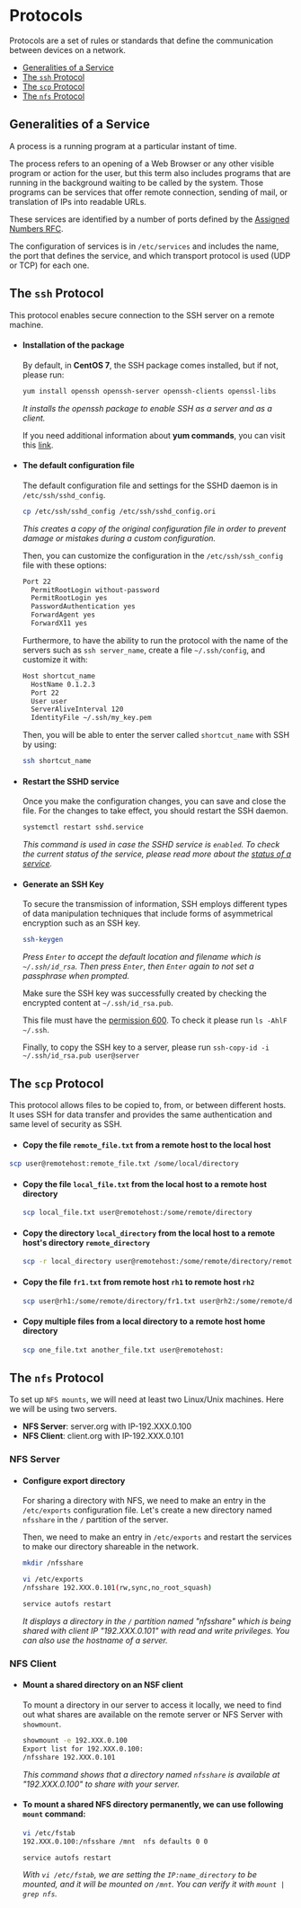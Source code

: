 # Protocols

Protocols are a set of rules or standards that define the communication between devices on a network.

<!-- TOC depthFrom:2 depthTo:2 withLinks:1 updateOnSave:1 orderedList:0 -->

- [Generalities of a Service](#generalities-of-a-service)
- [The `ssh` Protocol](#the-ssh-protocol)
- [The `scp` Protocol](#the-scp-protocol)
- [The `nfs` Protocol](#the-nfs-protocol)

<!-- /TOC -->

## Generalities of a Service

A process is a running program at a particular instant of time.

The process refers to an opening of a Web Browser or any other visible program or action for the user, but this term also includes programs that are running in the background waiting to be called by the system. Those programs can be services that offer remote connection, sending of mail, or translation of IPs into readable URLs.

These services are identified by a number of ports defined by the [Assigned Numbers RFC](https://www.iana.org/assignments/service-names-port-numbers/service-names-port-numbers.xhtml).

The configuration of services is in `/etc/services` and includes the name, the port that defines the service, and which transport protocol is used (UDP or TCP) for each one.

## The `ssh` Protocol

This protocol enables secure connection to the SSH server on a remote machine.

- #### Installation of the package

  By default, in **CentOS 7**, the SSH package comes installed, but if not, please run:

  ```bash
  yum install openssh openssh-server openssh-clients openssl-libs
  ```

  _It installs the openssh package to enable SSH as a server and as a client._

  If you need additional information about **yum commands**, you can visit this [link](https://www.centos.org/docs/5/html/5.1/Deployment_Guide/s1-yum-useful-commands.htm).

- #### The default configuration file

  The default configuration file and settings for the SSHD daemon is in `/etc/ssh/sshd_config`.

  ```bash
  cp /etc/ssh/sshd_config /etc/ssh/sshd_config.ori
  ```

  _This creates a copy of the original configuration file in order to prevent damage or mistakes during a custom configuration._

  Then, you can customize the configuration in the `/etc/ssh/ssh_config` file with these options:

  ```bash
  Port 22
    PermitRootLogin without-password
    PermitRootLogin yes
    PasswordAuthentication yes
    ForwardAgent yes
    ForwardX11 yes
  ```

  Furthermore, to have the ability to run the protocol with the name of the servers such as `ssh server_name`, create a file `~/.ssh/config`, and customize it with:

  ```bash
  Host shortcut_name
    HostName 0.1.2.3
    Port 22
    User user
    ServerAliveInterval 120
    IdentityFile ~/.ssh/my_key.pem
  ```

  Then, you will be able to enter the server called `shortcut_name` with SSH by using:

  ```bash
  ssh shortcut_name
  ```

- #### Restart the SSHD service

  Once you make the configuration changes, you can save and close the file. For the changes to take effect, you should restart the SSH daemon.

  ```bash
  systemctl restart sshd.service
  ```

  _This command is used in case the SSHD service is `enabled`. To check the current status of the service, please read more about the [status of a service](services.md)._

- #### Generate an SSH Key

  To secure the transmission of information, SSH employs different types of data manipulation techniques that include forms of asymmetrical encryption such as an SSH key.

  ```bash
  ssh-keygen
  ```

  _Press `Enter` to accept the default location and filename which is `~/.ssh/id_rsa`. Then press `Enter`, then `Enter` again to not set a passphrase when prompted._

  Make sure the SSH key was successfully created by checking the encrypted content at `~/.ssh/id_rsa.pub`.

  This file must have the [permission 600](file-permissions.md). To check it please run `ls -AhlF ~/.ssh`.

  Finally, to copy the SSH key to a server, please run `ssh-copy-id -i ~/.ssh/id_rsa.pub user@server`

## The `scp` Protocol

This protocol allows files to be copied to, from, or between different hosts. It uses SSH for data transfer and provides the same authentication and same level of security as SSH.

- #### Copy the file `remote_file.txt` from a remote host to the local host

```bash
scp user@remotehost:remote_file.txt /some/local/directory
```

- #### Copy the file `local_file.txt` from the local host to a remote host directory

  ```bash
  scp local_file.txt user@remotehost:/some/remote/directory
  ```

- #### Copy the directory `local_directory` from the local host to a remote host's directory `remote_directory`

  ```bash
  scp -r local_directory user@remotehost:/some/remote/directory/remote_directory
  ```

- #### Copy the file `fr1.txt` from remote host `rh1` to remote host `rh2`

  ```bash
  scp user@rh1:/some/remote/directory/fr1.txt user@rh2:/some/remote/directory/
  ```

- #### Copy multiple files from a local directory to a remote host home directory

  ```bash
  scp one_file.txt another_file.txt user@remotehost:
  ```


## The `nfs` Protocol

To set up `NFS mounts`, we will need at least two Linux/Unix machines. Here we will be using two servers.

- **NFS Server**: server.org with IP-192.XXX.0.100
- **NFS Client**: client.org with IP-192.XXX.0.101

### NFS Server

- #### **Configure export directory**

  For sharing a directory with NFS, we need to make an entry in the `/etc/exports` configuration file. Let's create a new directory named `nfsshare` in the `/` partition of the server.

  Then, we need to make an entry in `/etc/exports` and restart the services to make our directory shareable in the network.

  ```bash
  mkdir /nfsshare

  vi /etc/exports
  /nfsshare 192.XXX.0.101(rw,sync,no_root_squash)

  service autofs restart
  ```

  _It displays a directory in the `/` partition named "nfsshare" which is being shared with client IP "192.XXX.0.101" with read and write privileges. You can also use the hostname of a server._

### NFS Client

- #### Mount a shared directory on an NSF client

  To mount a directory in our server to access it locally, we need to find out what shares are available on the remote server or NFS Server with `showmount`.

  ```bash
  showmount -e 192.XXX.0.100
  Export list for 192.XXX.0.100:
  /nfsshare 192.XXX.0.101
  ```

  _This command shows that a directory named `nfsshare` is available at "192.XXX.0.100" to share with your server._

- #### To mount a shared NFS directory permanently, we can use following `mount` command:

  ```bash
  vi /etc/fstab
  192.XXX.0.100:/nfsshare /mnt  nfs defaults 0 0

  service autofs restart
  ```

  _With `vi /etc/fstab`, we are setting the `IP:name_directory` to be mounted, and it will be mounted on `/mnt`. You can verify it with `mount | grep nfs`._
